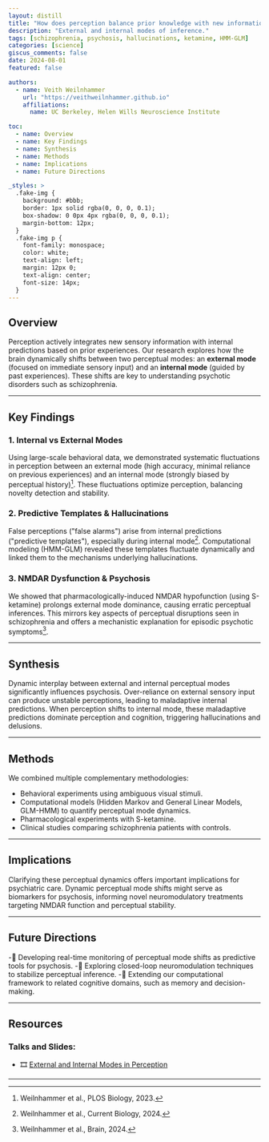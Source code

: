 ```yaml
---
layout: distill
title: "How does perception balance prior knowledge with new information?"
description: "External and internal modes of inference."
tags: [schizophrenia, psychosis, hallucinations, ketamine, HMM-GLM]
categories: [science]
giscus_comments: false
date: 2024-08-01
featured: false

authors:
  - name: Veith Weilnhammer
    url: "https://veithweilnhammer.github.io"
    affiliations:
      name: UC Berkeley, Helen Wills Neuroscience Institute

toc:
  - name: Overview
  - name: Key Findings
  - name: Synthesis
  - name: Methods
  - name: Implications
  - name: Future Directions

_styles: >
  .fake-img {
    background: #bbb;
    border: 1px solid rgba(0, 0, 0, 0.1);
    box-shadow: 0 0px 4px rgba(0, 0, 0, 0.1);
    margin-bottom: 12px;
  }
  .fake-img p {
    font-family: monospace;
    color: white;
    text-align: left;
    margin: 12px 0;
    text-align: center;
    font-size: 14px;
  }
---
```


## Overview

Perception actively integrates new sensory information with internal predictions based on prior experiences. Our research explores how the brain dynamically shifts between two perceptual modes: an **external mode** (focused on immediate sensory input) and an **internal mode** (guided by past experiences). These shifts are key to understanding psychotic disorders such as schizophrenia.

---

## Key Findings

### 1. Internal vs External Modes

Using large-scale behavioral data, we demonstrated systematic fluctuations in perception between an external mode (high accuracy, minimal reliance on previous experiences) and an internal mode (strongly biased by perceptual history)[^1]. These fluctuations optimize perception, balancing novelty detection and stability.

### 2. Predictive Templates & Hallucinations

False perceptions ("false alarms") arise from internal predictions ("predictive templates"), especially during internal mode[^2]. Computational modeling (HMM-GLM) revealed these templates fluctuate dynamically and linked them to the mechanisms underlying hallucinations.

### 3. NMDAR Dysfunction & Psychosis

We showed that pharmacologically-induced NMDAR hypofunction (using S-ketamine) prolongs external mode dominance, causing erratic perceptual inferences. This mirrors key aspects of perceptual disruptions seen in schizophrenia and offers a mechanistic explanation for episodic psychotic symptoms[^3].

---

## Synthesis

Dynamic interplay between external and internal perceptual modes significantly influences psychosis. Over-reliance on external sensory input can produce unstable perceptions, leading to maladaptive internal predictions. When perception shifts to internal mode, these maladaptive predictions dominate perception and cognition, triggering hallucinations and delusions.

---

## Methods

We combined multiple complementary methodologies:

- Behavioral experiments using ambiguous visual stimuli.
- Computational models (Hidden Markov and General Linear Models, GLM-HMM) to quantify perceptual mode dynamics.
- Pharmacological experiments with S-ketamine.
- Clinical studies comparing schizophrenia patients with controls.

---

## Implications

Clarifying these perceptual dynamics offers important implications for psychiatric care. Dynamic perceptual mode shifts might serve as biomarkers for psychosis, informing novel neuromodulatory treatments targeting NMDAR function and perceptual stability.

---

## Future Directions

-📄 Developing real-time monitoring of perceptual mode shifts as predictive tools for psychosis.
-📄 Exploring closed-loop neuromodulation techniques to stabilize perceptual inference.
-📄 Extending our computational framework to related cognitive domains, such as memory and decision-making.

---

## Resources

### Talks and Slides:

- 🎞️ [External and Internal Modes in Perception](https://veithweilnhammer.github.io/assets/reveal/modes_Basel_2.html)

---


[^1]: Weilnhammer et al., PLOS Biology, 2023.
[^2]: Weilnhammer et al., Current Biology, 2024.
[^3]: Weilnhammer et al., Brain, 2024.